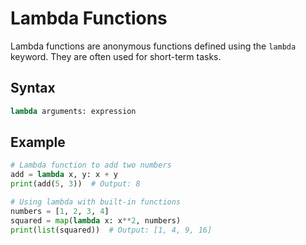 # Lambda Functions

Lambda functions are anonymous functions defined using the `lambda` keyword. They are often used for short-term tasks.

## Syntax

```python
lambda arguments: expression
```

## Example

```python
# Lambda function to add two numbers
add = lambda x, y: x + y
print(add(5, 3))  # Output: 8

# Using lambda with built-in functions
numbers = [1, 2, 3, 4]
squared = map(lambda x: x**2, numbers)
print(list(squared))  # Output: [1, 4, 9, 16]
```

